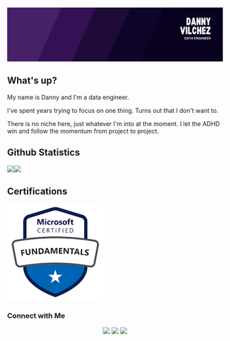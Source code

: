 ![banner](banner.png)

## What's up? 

My name is Danny and I'm a data engineer.

I've spent years trying to focus on one thing. Turns out that I don't want to. 

There is no niche here, just whatever I'm into at the moment. I let the ADHD win and follow the momentum from project to project.  

## Github Statistics

<img src="https://github-readme-stats.vercel.app/api/top-langs/?username=dannyvilchez&theme=dracula" width="30%" /><img src="https://github-readme-stats.vercel.app/api?username=dannyvilchez&theme=dracula" width="62%" />
<br>

## Certifications

![az900](az900.png)


### Connect with Me

<p align="center">
<a href="https://linkedin.com/in/vilchezdanny"><img src="https://img.shields.io/badge/?style=flat&logo=Linkedin&logoColor=white"/></a>
<a href="https://x.com/_dannyvilchez"><img src="https://img.shields.io/badge/?style=flat&logo=X&logoColor=white"/></a>
<a href="mailto:hello@dannyvilchez.com"><img src="https://img.shields.io/badge/?style=flat&logo=Gmail&logoColor=white"/></a>
</p>

<!--
<a href="https://www.dannyvilchez.com"><img src="https://img.shields.io/badge/dannyvilchez?style=flat&logo=Google-Chrome&logoColor=white"/></a>
ADD Blog
--> 
